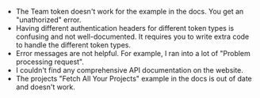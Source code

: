 - The Team token doesn't work for the example in the docs. You get an
  "unathorized" error.
- Having different authentication headers for different token types is confusing
  and not well-documented. It requires you to write extra code to handle the
  different token types.
- Error messages are not helpful. For example, I ran into a lot of "Problem
  processing request".
- I couldn't find any comprehensive API documentation on the website.
- The projects "Fetch All Your Projects" example in the docs is out of date and
  doesn't work.
